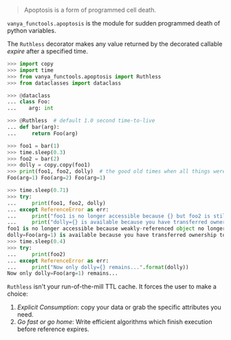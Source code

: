 > Apoptosis is a form of programmed cell death.

`vanya_functools.apoptosis` is the module for sudden programmed death of python variables.

The `Ruthless` decorator makes any value returned by the decorated callable *expire* after a specified time.
```python
>>> import copy
>>> import time
>>> from vanya_functools.apoptosis import Ruthless
>>> from dataclasses import dataclass

>>> @dataclass
... class Foo:
...    arg: int

>>> @Ruthless  # default 1.0 second time-to-live
... def bar(arg):
...     return Foo(arg)

>>> foo1 = bar(1)
>>> time.sleep(0.3)
>>> foo2 = bar(2)
>>> dolly = copy.copy(foo1)
>>> print(foo1, foo2, dolly)  # the good old times when all things were access
Foo(arg=1) Foo(arg=2) Foo(arg=1)

>>> time.sleep(0.71)
>>> try:
...     print(foo1, foo2, dolly)
... except ReferenceError as err:
...     print("foo1 is no longer accessible because {} but foo2 is still {}".format(err, foo2))
...     print("dolly={} is available because you have transferred ownership to your current scope by shallow copying it.".format(dolly))
foo1 is no longer accessible because weakly-referenced object no longer exists but foo2 is still Foo(arg=2)
dolly=Foo(arg=1) is available because you have transferred ownership to your current scope by shallow copying it.
>>> time.sleep(0.4)
>>> try:
...     print(foo2)
... except ReferenceError as err:
...     print("Now only dolly={} remains...".format(dolly))
Now only dolly=Foo(arg=1) remains...

```

`Ruthless` isn't your run-of-the-mill TTL cache.
It forces the user to make a choice:
1. *Explicit Consumption*: copy your data or grab the specific attributes you need.
2. *Go fast or go home*: Write efficient algorithms which finish execution before reference expires.